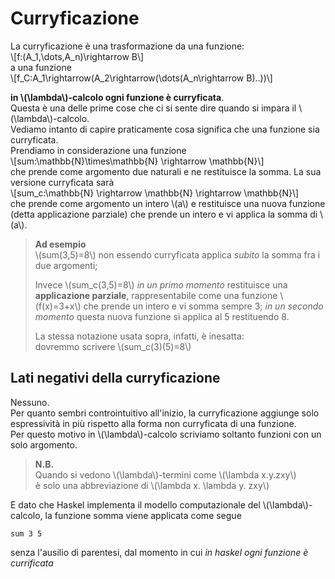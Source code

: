 # Curryficazione
La curryficazione è una trasformazione da una funzione:  
\\[f:(A_1,\dots,A_n)\rightarrow B\\]  
a una funzione  
\\[f_C:A_1\rightarrow(A_2\rightarrow(\dots(A_n\rightarrow B)..))\\]  

**in \\(\lambda\\)-calcolo ogni funzione è curryficata**.  
Questa è una delle prime cose che ci si sente dire quando si impara il \\(\lambda\\)-calcolo.  
Vediamo intanto di capire praticamente cosa significa che una funzione sia curryficata.  
Prendiamo in considerazione una funzione  
\\[sum:\mathbb{N}\times\mathbb{N} \rightarrow \mathbb{N}\\]  
che prende come argomento due naturali e ne restituisce la somma.
La sua versione curryficata sarà  
\\[sum_c:\mathbb{N} \rightarrow \mathbb{N} \rightarrow \mathbb{N}\\]  
che prende come argomento un intero \\(a\\) e restituisce una nuova funzione (detta applicazione parziale) che prende un intero e vi applica la somma di \\(a\\).    

> **Ad esempio**  
> \\(sum(3,5)=8\\) non essendo curryficata applica *subito* la somma fra i due argomenti;  
>   
> Invece \\(sum_c(3,5)=8\\) *in un primo momento* restituisce una **applicazione parziale**, rappresentabile come una
> funzione \\(f(x)=3+x\\) che prende un intero e vi somma sempre 3; *in un secondo momento* questa nuova funzione si applica al 5
> restituendo 8.  
>
> La stessa notazione usata sopra, infatti, è inesatta:  
> dovremmo scrivere \\(sum_c(3)(5)=8\\)

## Lati negativi della curryficazione
Nessuno.  
Per quanto sembri controintuitivo all'inizio, la curryficazione aggiunge solo espressività in più rispetto alla forma non curryficata di una funzione.  
Per questo motivo in \\(\lambda\\)-calcolo scriviamo soltanto funzioni con un solo argomento.
> **N.B.**  
> Quando si vedono \\(\lambda\\)-termini come \\(\lambda x.y.zxy\\)  
> è solo una abbreviazione di \\(\lambda x. \lambda y. zxy\\)  

E dato che Haskel implementa il modello computazionale del \\(\lambda\\)-calcolo, la funzione somma viene applicata come segue  
```
sum 3 5
```
senza l'ausilio di parentesi, dal momento in cui *in haskel ogni funzione è currificata*